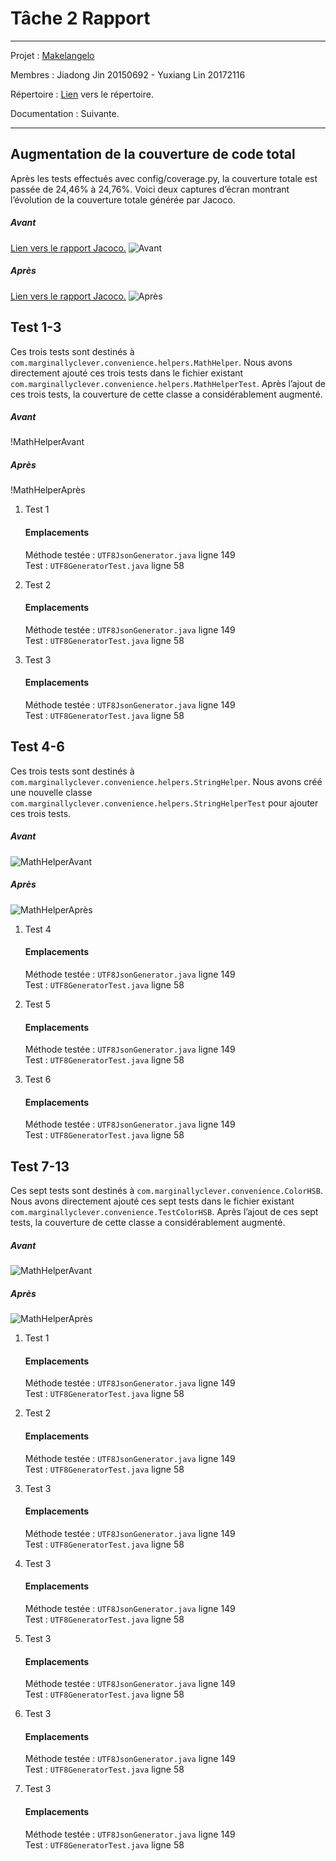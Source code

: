 # Tâche 2 Rapport

******

Projet : [Makelangelo](https://github.com/umontreal-diro/Makelangelo-software)

Membres : Jiadong Jin 20150692 - Yuxiang Lin 20172116

Répertoire : [Lien](https://github.com/JdJ1n/Makelangelo-software) vers le répertoire.

Documentation : Suivante.

******

## Augmentation de la couverture de code total

Après les tests effectués avec config/coverage.py, la couverture totale est passée de 24,46% à 24,76%.
Voici deux captures d’écran montrant l’évolution de la couverture totale générée par Jacoco.

##### Avant
[Lien vers le rapport Jacoco.](https://github.com/JdJ1n/Makelangelo-software/blob/master/Document/htmlReportAvant/index.html)
![Avant](Screenshots/all_before.png)

##### Après
[Lien vers le rapport Jacoco.](https://github.com/JdJ1n/Makelangelo-software/blob/master/Document/htmlReportApres/index.html)
![Après](Screenshots/all_after.png)

## Test 1-3

Ces trois tests sont destinés à `com.marginallyclever.convenience.helpers.MathHelper`. Nous avons directement ajouté ces trois tests dans le fichier existant `com.marginallyclever.convenience.helpers.MathHelperTest`. Après l’ajout de ces trois tests, la couverture de cette classe a considérablement augmenté.

##### Avant
!MathHelperAvant

##### Après
!MathHelperAprès

1. Test 1
   #### Emplacements
   Méthode testée : `UTF8JsonGenerator.java` ligne 149  
   Test : `UTF8GeneratorTest.java` ligne 58

2. Test 2
   #### Emplacements
   Méthode testée : `UTF8JsonGenerator.java` ligne 149  
   Test : `UTF8GeneratorTest.java` ligne 58

3. Test 3
   #### Emplacements
   Méthode testée : `UTF8JsonGenerator.java` ligne 149  
   Test : `UTF8GeneratorTest.java` ligne 58


## Test 4-6

Ces trois tests sont destinés à `com.marginallyclever.convenience.helpers.StringHelper`. Nous avons créé une nouvelle classe `com.marginallyclever.convenience.helpers.StringHelperTest` pour ajouter ces trois tests.
##### Avant
![MathHelperAvant](Screenshots/all_before.png)

##### Après
![MathHelperAprès](Screenshots/all_after.png)

1. Test 4
   #### Emplacements
   Méthode testée : `UTF8JsonGenerator.java` ligne 149  
   Test : `UTF8GeneratorTest.java` ligne 58

2. Test 5
   #### Emplacements
   Méthode testée : `UTF8JsonGenerator.java` ligne 149  
   Test : `UTF8GeneratorTest.java` ligne 58

3. Test 6
   #### Emplacements
   Méthode testée : `UTF8JsonGenerator.java` ligne 149  
   Test : `UTF8GeneratorTest.java` ligne 58

## Test 7-13

Ces sept tests sont destinés à `com.marginallyclever.convenience.ColorHSB`. Nous avons directement ajouté ces sept tests dans le fichier existant `com.marginallyclever.convenience.TestColorHSB`. Après l’ajout de ces sept tests, la couverture de cette classe a considérablement augmenté.

##### Avant
![MathHelperAvant](Screenshots/all_before.png)

##### Après
![MathHelperAprès](Screenshots/all_after.png)

1. Test 1
   #### Emplacements
   Méthode testée : `UTF8JsonGenerator.java` ligne 149  
   Test : `UTF8GeneratorTest.java` ligne 58

2. Test 2
   #### Emplacements
   Méthode testée : `UTF8JsonGenerator.java` ligne 149  
   Test : `UTF8GeneratorTest.java` ligne 58

3. Test 3
   #### Emplacements
   Méthode testée : `UTF8JsonGenerator.java` ligne 149  
   Test : `UTF8GeneratorTest.java` ligne 58

4. Test 3
   #### Emplacements
   Méthode testée : `UTF8JsonGenerator.java` ligne 149  
   Test : `UTF8GeneratorTest.java` ligne 58

5. Test 3
   #### Emplacements
   Méthode testée : `UTF8JsonGenerator.java` ligne 149  
   Test : `UTF8GeneratorTest.java` ligne 58

6. Test 3
   #### Emplacements
   Méthode testée : `UTF8JsonGenerator.java` ligne 149  
   Test : `UTF8GeneratorTest.java` ligne 58

7. Test 3
   #### Emplacements
   Méthode testée : `UTF8JsonGenerator.java` ligne 149  
   Test : `UTF8GeneratorTest.java` ligne 58